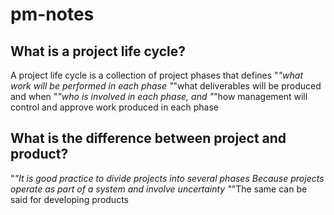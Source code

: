 # pm-notes

## What is a project life cycle?
A project life cycle is a collection of project phases that defines
"*"what work will be performed in each phase
"*"what deliverables will be produced and when
"*"who is involved in each phase, and 
"*"how management will control and approve work produced in each phase

## What is the difference between project and product?
 "*"It is good practice to divide projects into several phases
Because projects operate as part of a system and involve uncertainty
 "*"The same can be said for developing products



